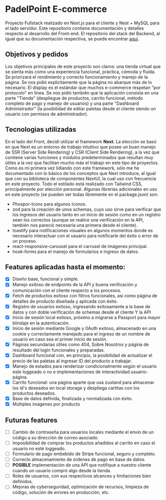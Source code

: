 # PadelPoint E-commerce

Proyecto Fullstack realizado en Next.js para el cliente y Nest + MySQL para el lado servidor. Este repositorio contiene documentación y detalles respecto al desarrollo del Front-end. El repositorio del stack del Backend, al igual que su documentación respectiva, se puede encontrar [aquí](https://github.com/Lautaro24Fer/PadelPointBackend?tab=readme-ov-file).

## Objetivos y pedidos
Los objetivos principales de este proyecto son claros: una tienda virtual que se sienta más como una experiencia funcional, práctica, cómoda y fluida. Se priorizará el rendimiento y correcto funcionamiento y manejo de la página. Se nos pidió explicitamente que la página no abarque más de lo necesario. El display es el estándar que muchos e-commerce respetan "por protocolo" en línea. Se nos pidió también que la aplicación consista en una parte "Tienda" (despliegue de productos, carrito funcional, método completo de pago y manejo de usuarios) y una parte "Dashboard Administrador" (la posibilidad de editar paletas desde el cliente siendo un usuario con permisos de administrador).

## Tecnologias utilizadas
En el lado del Front, decidí utilizar el framework **Next**. La elección se basó en que Next es un entorno de trabajo intuitivo que posee un buen manejo de SSR (Server Side Rendering) y CSR (Client Side Rendering), a la vez que contiene varias funciones y módulos predeterminados que resultan muy útiles a la vez que facilitan mucho más el trabajo en este tipo de proyectos. Como es mi primera vez lidiando con este framework, sólo me he documentado con lo básico de los conceptos que Next introduce, al igual que con su biblioteca de componentes NextUI, la cual uso con frecuencia en este proyecto. Todo el estilado está realizado con Tailwind CSS, principalmente por elección personal. Algunas librerias adicionales en uso en este proyecto (se pueden ver todas libremente en el package.json) son:

* Phospor-Icons para algunos íconos.
* zod para la creación de unos schemas, cuyo uso sirve para verificar que los ingresos del usuario tanto en un inicio de sesión como en un registro sean los correctos (aunque se realice una verificación en la API, también nos pareció necesaria una primera desde el cliente).
* toastify para notificaciones visuales en algunos momentos donde es necesario interactuar con el usuario para notificarle del éxito o error de un proceso.
* react-responsive-carousel para el carrusel de imágenes principal.
* hook-forms para el manejo de formularios e ingreso de datos.

## Features aplicadas hasta el momento:

- [x] Diseño base, funcional y simple.
- [x] Manejo exitoso de endpoints de la API y buena verificación y comunicación con el cliente respecto a los procesos.
- [x] Fetch de productos exitoso con filtros funcionales, asi como página de detalles de producto diseñada y aplicada con éxito.
- [x] Registro de usuarios exitoso,  ingresando exitosamente a la base de datos y con doble verificación de schemas desde el cliente Y la API
- [x] Inicio de sesión local exitoso, próximo a migrarse a Passport para mayor blindaje en la autenticación.
- [x] Inicio de sesión mediante Google y 0Auth exitoso, almacenado en una cookie y correctamente manejado para el ingreso de un nombre de usuario en caso sea el primer inicio de sesión.
- [x] Páginas secundarias útiles como 404, Sobre Nosotros y página de resultado del login funcionales y preparadas.
- [x] Dashboard funcional con, en principio, la posibilidad de actualizar el precio de las paletas al ingresar ID del producto a trabajar.
- [x] Manejo de estados para renderizar condicionalmente según el usuario este loggeado o no e implementaciones de interactividad usuario-página.
- [x] Carrito funcional: una página aparte que usa zustand para almacenar los id's deseados en local storage y despliega cartitas con los productos deseados.
- [x] Base de datos definida, finalizada y normalizada con éxito.
- [x] Múltiples imágenes por producto

## Futuras features

- [ ] Cambio de contraseña para usuarios locales mediante el envío de un código a su dirección de correo asociado.
- [ ] Imposibilidad de comprar los productos añadidos al carrito en caso el usuario no esté loggeado.
- [ ] Formulario de pago embebido de Stripe funcional, seguro y completo.
- [ ] Correcto almacenamiento de órdenes de pago en base de datos.
- [ ] **POSIBLE** implementación de una API que notifique a nuestro cliente cuando un usuario compró algo desde la tienda.
- [ ] Roles de usuarios, con sus respectivos alcances y limitaciones bien definidos.
- [ ] Mejoras de cyberseguridad, optimización de recursos, limpieza de código, solución de errores en producción, etc.